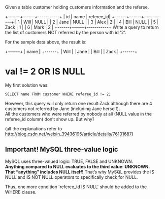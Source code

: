 Given a table customer holding customers information and the referee.

+------+------+-----------+
| id   | name | referee_id|
+------+------+-----------+
|    1 | Will |      NULL |
|    2 | Jane |      NULL |
|    3 | Alex |         2 |
|    4 | Bill |      NULL |
|    5 | Zack |         1 |
|    6 | Mark |         2 |
+------+------+-----------+
Write a query to return the list of customers NOT referred by the person with id '2'.

For the sample data above, the result is:

+------+
| name |
+------+
| Will |
| Jane |
| Bill |
| Zack |
+------+

# val != 2 OR IS NULL

My first solution was:

	SELECT name FROM customer WHERE referee_id != 2;

However, this query will only return one result:Zack although there are 4 customers not referred by Jane (including Jane herself).  
All the customers who were referred by nobody at all (NULL value in the referee_id column) don’t show up. But why?

(all the explanations refer to http://blog.csdn.net/weixin_39436195/article/details/76101687)

## Important! MySQL three-value logic

MySQL uses three-valued logic: TRUE, FALSE and UNKNOWN.  
**Anything compared to NULL evaluates to the third value: UNKNOWN. That “anything” includes NULL itself!** That’s why MySQL provides the IS NULL and IS NOT NULL operators to specifically check for NULL.

Thus, one more condition 'referee_id IS NULL' should be added to the WHERE clause.